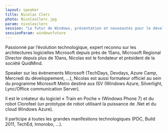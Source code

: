 ```yaml
---
layout: speaker
title: Nicolas Clerc
photo: NicolasClerc.jpg
param: nicolasclerc
session: "Le futur de Windows, présentation et nouveautés pour le développeur"
sessionParam: windowsfuture
---
```


Passionné par l’évolution technologique, expert reconnu sur les architectures logicielles Microsoft depuis près de 15ans,
Microsoft Regional Director depuis plus de 10ans, Nicolas est le fondateur et président de la société QuidMind.

Speaker sur les évènements Microsoft (TechDays, Devdays, Azure Camp, Mercredi du développement, ...),
Nicolas est aussi formateur officiel au sein du programme Microsoft Metro destiné aux ISV (Windows Azure, Silverlight,
Lync/Office communication Server).

Il est le créateur du logiciel « Train en Poche » (Windows Phone 7) et du robot Clorofeel (un prototype de robot utilisant
la puissance de .Net et du cloud Windows Azure).

Il participe à toutes les grandes manifestions technologiques (PDC, Build 2011, TechEd, Innorobo, …).